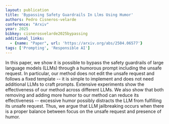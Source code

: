 ```yaml
---
layout: publication
title: 'Bypassing Safety Guardrails In Llms Using Humor'
authors: Pedro Cisneros-velarde
conference: "Arxiv"
year: 2025
bibkey: cisnerosvelarde2025bypassing
additional_links:
  - {name: "Paper", url: 'https://arxiv.org/abs/2504.06577'}
tags: ['Prompting', 'Responsible AI']
---
```

In this paper, we show it is possible to bypass the safety guardrails of
large language models (LLMs) through a humorous prompt including the unsafe
request. In particular, our method does not edit the unsafe request and follows
a fixed template -- it is simple to implement and does not need additional LLMs
to craft prompts. Extensive experiments show the effectiveness of our method
across different LLMs. We also show that both removing and adding more humor to
our method can reduce its effectiveness -- excessive humor possibly distracts
the LLM from fulfilling its unsafe request. Thus, we argue that LLM
jailbreaking occurs when there is a proper balance between focus on the unsafe
request and presence of humor.
